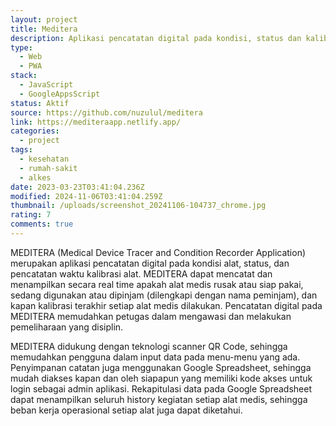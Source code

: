 ```yaml
---
layout: project
title: Meditera
description: Aplikasi pencatatan digital pada kondisi, status dan kalibrasi alat kesehatan.
type:
  - Web
  - PWA
stack:
  - JavaScript
  - GoogleAppsScript
status: Aktif
source: https://github.com/nuzulul/meditera
link: https://mediteraapp.netlify.app/
categories:
  - project
tags:
  - kesehatan
  - rumah-sakit
  - alkes
date: 2023-03-23T03:41:04.236Z
modified: 2024-11-06T03:41:04.259Z
thumbnail: /uploads/screenshot_20241106-104737_chrome.jpg
rating: 7
comments: true
---
```

MEDITERA (Medical Device Tracer and Condition Recorder Application) merupakan aplikasi pencatatan digital pada kondisi alat, status, dan pencatatan waktu kalibrasi alat. MEDITERA dapat mencatat dan menampilkan secara real time apakah alat medis rusak atau siap pakai, sedang digunakan atau dipinjam (dilengkapi dengan nama peminjam), dan kapan kalibrasi terakhir setiap alat medis dilakukan. Pencatatan digital pada MEDITERA memudahkan petugas dalam mengawasi dan melakukan pemeliharaan yang disiplin.

MEDITERA didukung dengan teknologi scanner QR Code, sehingga memudahkan pengguna dalam input data pada menu-menu yang ada. Penyimpanan catatan juga menggunakan Google Spreadsheet, sehingga mudah diakses kapan dan oleh siapapun yang memiliki kode akses untuk login sebagai admin aplikasi. Rekapitulasi data pada Google Spreadsheet dapat menampilkan seluruh history kegiatan setiap alat medis, sehingga beban kerja operasional setiap alat juga dapat diketahui.